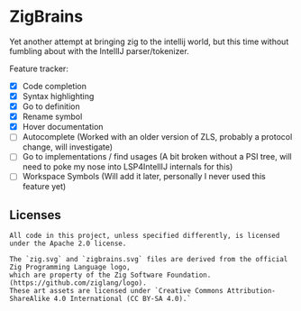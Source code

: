 # ZigBrains

<!-- Plugin description -->
Yet another attempt at bringing zig to the intellij world, but this time without fumbling about with the
IntellIJ parser/tokenizer.

Feature tracker:

- [x] Code completion
- [x] Syntax highlighting
- [x] Go to definition
- [x] Rename symbol
- [x] Hover documentation
- [ ] Autocomplete
  (Worked with an older version of ZLS, probably a protocol change, will investigate)
- [ ] Go to implementations / find usages
  (A bit broken without a PSI tree, will need to poke my nose into LSP4IntellIJ internals for this)
- [ ] Workspace Symbols
  (Will add it later, personally I never used this feature yet)
<!-- Plugin description end -->

## Licenses
```
All code in this project, unless specified differently, is licensed under the Apache 2.0 license.
```
```
The `zig.svg` and `zigbrains.svg` files are derived from the official Zig Programming Language logo,
which are property of the Zig Software Foundation. (https://github.com/ziglang/logo).
These art assets are licensed under `Creative Commons Attribution-ShareAlike 4.0 International (CC BY-SA 4.0).`
```
